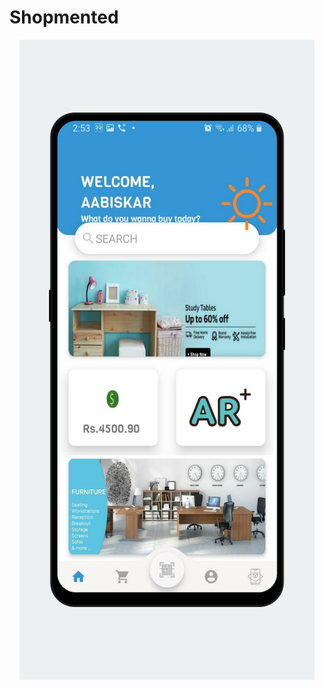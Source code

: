 # Shopmented
<p align="center">
<img src="https://github.com/aabiskar1/Shopmented/blob/master/extra_files_DELETE_THIS_FOLDER/dashboard.png">
</p>
